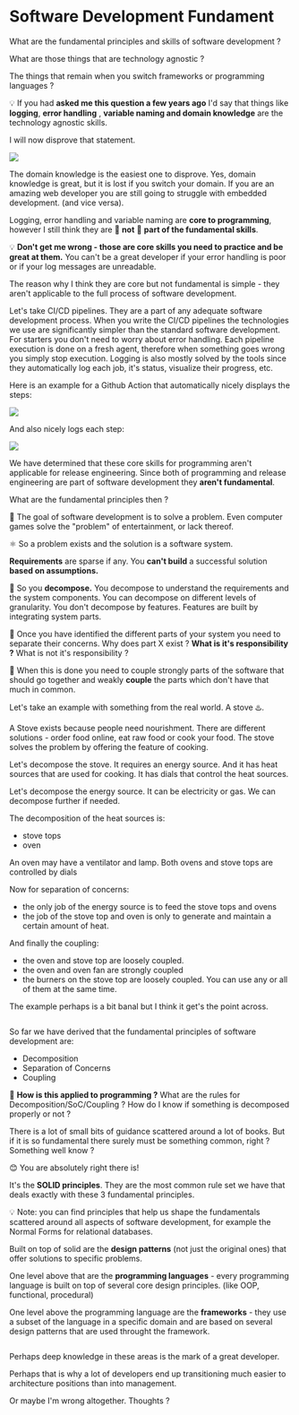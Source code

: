 # Software Development Fundament

What are the fundamental principles and skills of software development ?

What are those things that are technology agnostic ?&#x20;

The things that remain when you switch frameworks or programming languages ?

💡 If you had **asked me this question a few years ago** I'd say that things like **logging**, **error handling** , **variable naming and domain knowledge** are the technology agnostic skills.

I will now disprove that statement.

![](<../.gitbook/assets/image (11).png>)

The domain knowledge is the easiest one to disprove. Yes, domain knowledge is great, but it is lost if you switch your domain. If you are an amazing web developer you are still going to struggle with embedded development. (and vice versa).

&#x20;Logging, error handling and variable naming are **core to programming**, however I still think they are 🚫 **not** 🚫 **part of the fundamental skills**.

💡 **Don't get me wrong - those are core skills you need to practice and be great at them.** You can't be a great developer if your error handling is poor or if your log messages are unreadable.

The reason why I think they are core but not fundamental is simple - they aren't applicable to the full process of software development.

Let's take CI/CD pipelines. They are a part of any adequate software development process. When you write the CI/CD pipelines the technologies we use are significantly simpler than the standard software development. For starters you don't need to worry about error handling. Each pipeline execution is done on a fresh agent, therefore when something goes wrong you simply stop execution. Logging is also mostly solved by the tools since they automatically log each job, it's status, visualize their progress, etc.

Here is an example for a Github Action that automatically nicely displays the steps:

![](<../.gitbook/assets/image (8).png>)

And also nicely logs each step:

![](<../.gitbook/assets/image (7).png>)



We have determined that these core skills for programming aren't applicable for release engineering. Since both of programming and release engineering are part of software development they **aren't fundamental**.

What are the fundamental principles then ?

📢 The goal of software development is to solve a problem. Even computer games solve the "problem" of entertainment, or lack thereof.

⚛️ So a problem exists and the solution is a software system.

**Requirements** are sparse if any. You **can't build** a successful solution **based on assumptions.**

📌 So you **decompose.** You decompose to understand the requirements and the system components. You can decompose on different levels of granularity. You don't decompose by features. Features are built by integrating system parts.

📌 Once you have identified the different parts of your system you need to separate their concerns. Why does part X exist ? **What is it's responsibility ?** What is not it's responsibility ?

📌 When this is done you need to couple strongly parts of the software that should go together and weakly **couple** the parts which don't have that much in common.

Let's take an example with something from the real world. A stove ♨️.&#x20;

A Stove exists because people need nourishment. There are different solutions - order food online, eat raw food or cook your food. The stove solves the problem by offering the feature of cooking.

Let's decompose the stove. It requires an energy source. And it has heat sources that are used for cooking. It has dials that control the heat sources.

Let's decompose the energy source. It can be electricity or gas. We can decompose further if needed.

The decomposition of the heat sources is:

* stove tops
* oven

An oven may have a ventilator and lamp. Both ovens and stove tops are controlled by dials

Now for separation of concerns:

* the only job of the energy source is to feed the stove tops and ovens
* the job of the stove top and oven is only to generate and maintain a certain amount of heat.

And finally the coupling:

* the oven and stove top are loosely coupled.
* the oven and oven fan are strongly coupled
* the burners on the stove top are loosely coupled. You can use any or all of them at the same time.

The example perhaps is a bit banal but I think it get's the point across.



<figure><img src="../.gitbook/assets/stove.svg" alt=""><figcaption></figcaption></figure>

So far we have derived that the fundamental principles of software development are:

* Decomposition
* Separation of Concerns
* Coupling

🤔 **How is this applied to programming ?** What are the rules for Decomposition/SoC/Coupling ? How do I know if something is decomposed properly or not ?

There is a lot of small bits of guidance scattered around a lot of books. But if it is so fundamental there surely must be something common, right ? Something well know ?

😊 You are absolutely right there is!

It's the **SOLID principles**. They are the most common rule set we have that deals exactly with these 3 fundamental principles.&#x20;

💡 Note: you can find principles that help us shape the fundamentals scattered around all aspects of software development, for example the Normal Forms for relational databases.

Built on top of solid are the **design patterns** (not just the original ones) that offer solutions to specific problems.

One level above that are the **programming languages** - every programming language is built on top of several core design principles. (like OOP, functional, procedural)

One level above the programming language are the **frameworks** - they use a subset of the language in a specific domain and are based on several design patterns that are used throught the framework.

<figure><img src="../.gitbook/assets/final.svg" alt=""><figcaption></figcaption></figure>

Perhaps deep knowledge in these areas is the mark of a great developer.&#x20;

Perhaps that is why a lot of developers end up transitioning much easier to architecture positions than into management.

Or maybe I'm wrong altogether. Thoughts ?
